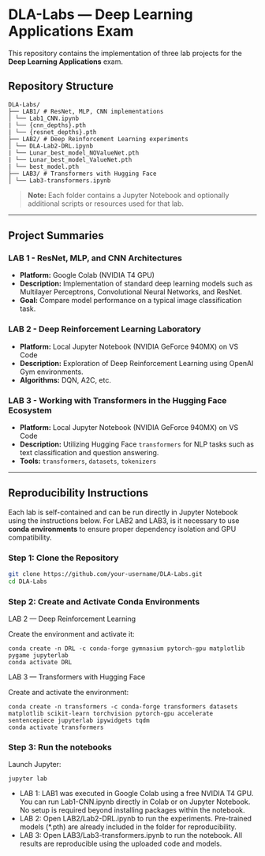 # DLA-Labs — Deep Learning Applications Exam

This repository contains the implementation of three lab projects for the **Deep Learning Applications** exam.
## Repository Structure

```
DLA-Labs/
├── LAB1/ # ResNet, MLP, CNN implementations
│ └── Lab1_CNN.ipynb
| └── {cnn_depths}.pth
| └── {resnet_depths}.pth
├── LAB2/ # Deep Reinforcement Learning experiments
│ └── DLA-Lab2-DRL.ipynb
| └── Lunar_best_model_NOValueNet.pth
| └── Lunar_best_model_ValueNet.pth
| └── best_model.pth
├── LAB3/ # Transformers with Hugging Face
│ └── Lab3-transformers.ipynb
```

> **Note:** Each folder contains a Jupyter Notebook and optionally additional scripts or resources used for that lab.

---

## Project Summaries

### LAB 1 - ResNet, MLP, and CNN Architectures
- **Platform:** Google Colab (NVIDIA T4 GPU)
- **Description:** Implementation of standard deep learning models such as Multilayer Perceptrons, Convolutional Neural Networks, and ResNet.
- **Goal:** Compare model performance on a typical image classification task.

### LAB 2 - Deep Reinforcement Learning Laboratory
- **Platform:** Local Jupyter Notebook (NVIDIA GeForce 940MX) on VS Code
- **Description:** Exploration of Deep Reinforcement Learning using OpenAI Gym environments.
- **Algorithms:** DQN, A2C, etc.

### LAB 3 - Working with Transformers in the Hugging Face Ecosystem
- **Platform:** Local Jupyter Notebook (NVIDIA GeForce 940MX) on VS Code
- **Description:** Utilizing Hugging Face `transformers` for NLP tasks such as text classification and question answering.
- **Tools:** `transformers`, `datasets`, `tokenizers`

---

## Reproducibility Instructions

Each lab is self-contained and can be run directly in Jupyter Notebook using the instructions below. For LAB2 and LAB3, is it necessary to use **conda environments** to ensure proper dependency isolation and GPU compatibility.

### Step 1: Clone the Repository

```bash
git clone https://github.com/your-username/DLA-Labs.git
cd DLA-Labs
```
### Step 2: Create and Activate Conda Environments
LAB 2 — Deep Reinforcement Learning

Create the environment and activate it:
```
conda create -n DRL -c conda-forge gymnasium pytorch-gpu matplotlib pygame jupyterlab
conda activate DRL
```

LAB 3 — Transformers with Hugging Face

Create and activate the environment:
```
conda create -n transformers -c conda-forge transformers datasets matplotlib scikit-learn torchvision pytorch-gpu accelerate sentencepiece jupyterlab ipywidgets tqdm
conda activate transformers
```
### Step 3: Run the notebooks
Launch Jupyter:
```
jupyter lab
```

 - LAB 1:
LAB1 was executed in Google Colab using a free NVIDIA T4 GPU. You can run Lab1-CNN.ipynb directly in Colab or on Jupyter Notebook. No setup is required beyond installing packages within the notebook.
- LAB 2:
Open LAB2/Lab2-DRL.ipynb to run the experiments.
Pre-trained models (*.pth) are already included in the folder for reproducibility.
- LAB 3:
Open LAB3/Lab3-transformers.ipynb to run the notebook.
All results are reproducible using the uploaded code and models.
